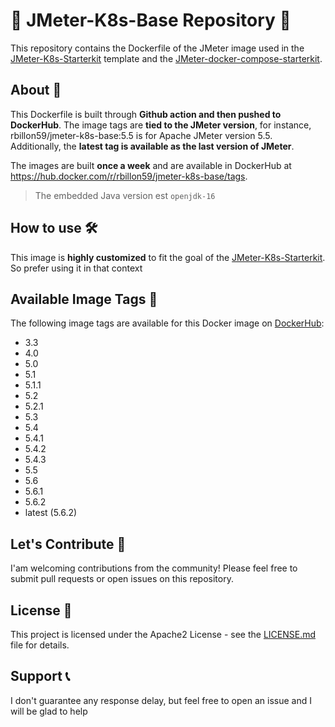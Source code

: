 🚀 JMeter-K8s-Base Repository 🐳
================================

This repository contains the Dockerfile of the JMeter image used in the [JMeter-K8s-Starterkit](https://github.com/Rbillon59/jmeter-k8s-starterkit) template and the [JMeter-docker-compose-starterkit](https://github.com/Rbillon59/jmeter-docker-compose-starterkit).

About 📝
--------

This Dockerfile is built through **Github action and then pushed to DockerHub**. The image tags are **tied to the JMeter version**, for instance, rbillon59/jmeter-k8s-base:5.5 is for Apache JMeter version 5.5. Additionally, the **latest tag is available as the last version of JMeter**.

The images are built **once a week** and are available in DockerHub at https://hub.docker.com/r/rbillon59/jmeter-k8s-base/tags.

> The embedded Java version est `openjdk-16`

How to use 🛠️
--------------

This image is **highly customized** to fit the goal of the [JMeter-K8s-Starterkit](https://github.com/Rbillon59/jmeter-k8s-starterkit). So prefer using it in that context

Available Image Tags 🐳
-------------------- 
The following image tags are available for this Docker image on [DockerHub](https://hub.docker.com/r/rbillon59/jmeter-k8s-base/tags?page=1&ordering=-name):

- 3.3
- 4.0
- 5.0
- 5.1
- 5.1.1
- 5.2
- 5.2.1
- 5.3
- 5.4
- 5.4.1
- 5.4.2
- 5.4.3
- 5.5
- 5.6
- 5.6.1
- 5.6.2
- latest (5.6.2)

Let's Contribute 🤝
-------------------

I'am welcoming contributions from the community! Please feel free to submit pull requests or open issues on this repository.

License 🔑
----------

This project is licensed under the Apache2 License - see the [LICENSE.md](LICENSE.md) file for details.

Support 📞
----------

I don't guarantee any response delay, but feel free to open an issue and I will be glad to help
